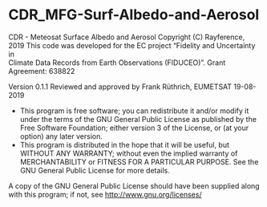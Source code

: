 # CDR_MFG-Surf-Albedo-and-Aerosol
CDR - Meteosat Surface Albedo and Aerosol
 Copyright (C) Rayference, 2019
This code was developed for the EC project “Fidelity and Uncertainty in   
Climate Data Records from Earth Observations (FIDUCEO)”. 
Grant Agreement: 638822
  
Version 0.1.1 Reviewed and approved by Frank Rüthrich, EUMETSAT 19-08-2019  
  
 * This program is free software; you can redistribute it and/or modify it
under the terms of the GNU General Public License as published by the Free
Software Foundation; either version 3 of the License, or (at your option)
any later version.  
 * This program is distributed in the hope that it will be useful, but WITHOUT
ANY WARRANTY; without even the implied warranty of MERCHANTABILITY or
FITNESS FOR A PARTICULAR PURPOSE. See the GNU General Public License for
more details.  
  
A copy of the GNU General Public License should have been supplied along
with this program; if not, see http://www.gnu.org/licenses/  

